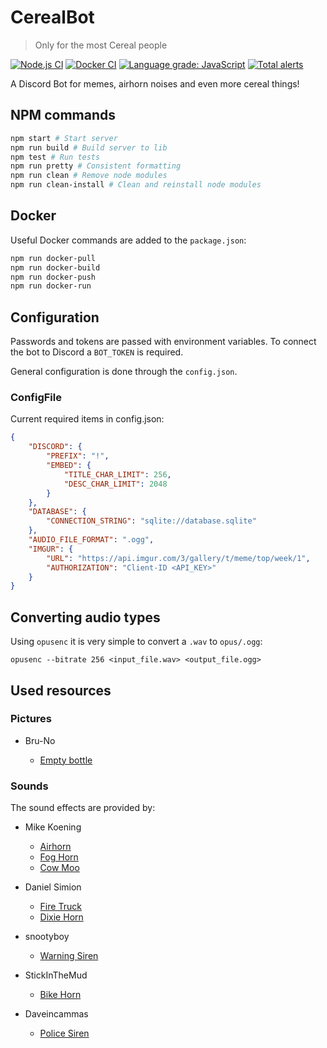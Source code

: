 # CerealBot

> Only for the most Cereal people

[![Node.js CI](https://github.com/CerealDevelopment/CerealBot/actions/workflows/main.yml/badge.svg?branch=master)](https://github.com/CerealDevelopment/CerealBot/actions/workflows/main.yml)
[![Docker CI](https://github.com/CerealDevelopment/CerealBot/actions/workflows/docker.yml/badge.svg?branch=master)](https://github.com/CerealDevelopment/CerealBot/actions/workflows/docker.yml)
[![Language grade: JavaScript](https://img.shields.io/lgtm/grade/javascript/g/CerealDevelopment/CerealBot.svg?logo=lgtm&logoWidth=18)](https://lgtm.com/projects/g/CerealDevelopment/CerealBot/context:javascript)
[![Total alerts](https://img.shields.io/lgtm/alerts/g/CerealDevelopment/CerealBot.svg?logo=lgtm&logoWidth=18)](https://lgtm.com/projects/g/CerealDevelopment/CerealBot/alerts/)

A Discord Bot for memes, airhorn noises and even more cereal things!

## NPM commands

```sh
npm start # Start server
npm run build # Build server to lib
npm test # Run tests
npm run pretty # Consistent formatting
npm run clean # Remove node modules
npm run clean-install # Clean and reinstall node modules
```

## Docker

Useful Docker commands are added to the `package.json`:

```sh
npm run docker-pull
npm run docker-build
npm run docker-push
npm run docker-run
```

## Configuration

Passwords and tokens are passed with environment variables. To connect the bot to Discord a `BOT_TOKEN` is required.

General configuration is done through the `config.json`.

### ConfigFile

Current required items in config.json:

```json
{
    "DISCORD": {
        "PREFIX": "!",
        "EMBED": {
            "TITLE_CHAR_LIMIT": 256,
            "DESC_CHAR_LIMIT": 2048
        }
    },
    "DATABASE": {
        "CONNECTION_STRING": "sqlite://database.sqlite"
    },
    "AUDIO_FILE_FORMAT": ".ogg",
    "IMGUR": {
        "URL": "https://api.imgur.com/3/gallery/t/meme/top/week/1",
        "AUTHORIZATION": "Client-ID <API_KEY>"
    }
}
```

## Converting audio types

Using `opusenc` it is very simple to convert a `.wav` to `opus/.ogg`:

`opusenc --bitrate 256 <input_file.wav> <output_file.ogg>`

## Used resources

### Pictures

- Bru-No

  - [Empty bottle](https://pixabay.com/photos/bottle-empty-depleted-consumes-3551162/)

### Sounds

The sound effects are provided by:

- Mike Koening

  - [Airhorn](https://soundbible.com/1542-Air-Horn.html)
  - [Fog Horn](https://soundbible.com/1594-Fog-Horn.html)
  - [Cow Moo](https://soundbible.com/1778-Cow-Moo.html)

- Daniel Simion

  - [Fire Truck](https://soundbible.com/2192-Fire-Truck-Horn.html)
  - [Dixie Horn](https://soundbible.com/2179-Dixie-Horn.html)

- snootyboy

  - [Warning Siren](https://soundbible.com/1355-Warning-Siren.html)

- StickInTheMud

  - [Bike Horn](https://soundbible.com/1446-Bike-Horn.html)

- Daveincammas
  - [Police Siren](https://soundbible.com/1233-Siren.html)
